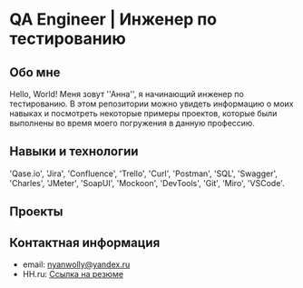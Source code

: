 # QA Engineer | Инженер по тестированию

## Обо мне
Hello, World! Меня зовут ''Анна'', я начинающий инженер по тестированию.
В этом репозитории можно увидеть информацию о моих навыках и посмотреть некоторые примеры проектов, которые были выполнены во время моего погружения в данную профессию.

## Навыки и технологии
'Qase.io', 'Jira', 'Confluence', 'Trello', 'Curl', 'Postman', 'SQL', 'Swagger', 'Charles', 'JMeter', 'SoapUI', 'Mockoon', 'DevTools', 'Git', 'Miro', 'VSCode'.

## Проекты


## Контактная информация
- email: nyanwolly@yandex.ru
- HH.ru: [Ссылка на резюме](https://hh.ru/resume/13fc700eff0715936a0039ed1f34644759636d?from=share_ios)


